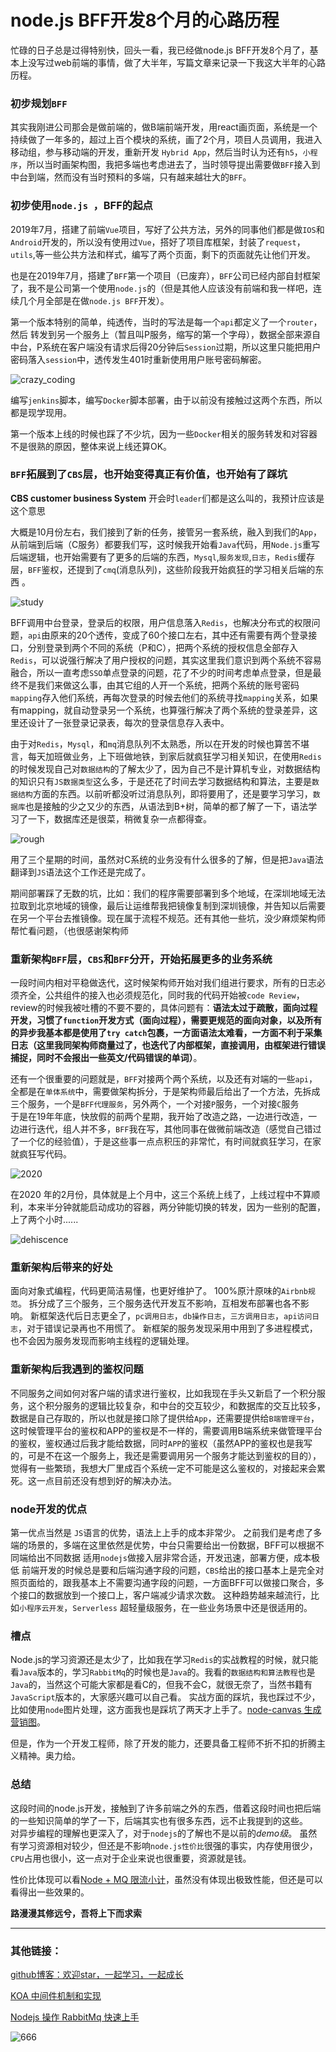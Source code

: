 # node.js BFF开发8个月的心路历程

忙碌的日子总是过得特别快，回头一看，我已经做node.js BFF开发8个月了，基本上没写过web前端的事情，做了大半年，写篇文章来记录一下我这大半年的心路历程。

### 初步规划`BFF`

其实我刚进公司那会是做前端的，做B端前端开发，用react画页面，系统是一个持续做了一年多的，超过上百个模块的系统，画了2个月，项目人员调用，我进入移动组，参与移动端的开发，重新开发 `Hybrid App`，然后当时认为还有`h5`，`小程序`，所以当时画架构图，我把多端也考虑进去了，当时领导提出需要做`BFF`接入到中台到端，然而没有当时预料的多端，只有越来越壮大的`BFF`。

### 初步使用`node.js `，BFF的起点  

2019年7月，搭建了前端`Vue`项目，写好了公共方法，另外的同事他们都是做`IOS`和`Android`开发的，所以没有使用过`Vue`，搭好了项目库框架，封装了`request`，`utils`,等一些公共方法和样式，编写了两个页面，剩下的页面就先让他们开发。  

也是在2019年7月，搭建了`BFF`第一个项目（已废弃），`BFF`公司已经内部自封框架了，我不是公司第一个使用`node.js`的（但是其他人应该没有前端和我一样吧，连续几个月全部是在做`node.js BFF`开发）。  

第一个版本特别的简单，纯透传，当时的写法是每一个`api`都定义了一个`router`，然后 转发到另一个服务上（暂且叫P服务，缩写的第一个字母），数据全部来源自中台，P系统在客户端没有请求后得20分钟后`Session`过期，所以这里只能把用户密码落入`session`中，透传发生401时重新使用用户账号密码解密。  

![crazy_coding](/imgs/bff_development_record/crazy_coding.jpg)


编写`jenkins`脚本，编写`Docker`脚本部署，由于以前没有接触过这两个东西，所以都是现学现用。  

第一个版本上线的时候也踩了不少坑，因为一些`Docker`相关的服务转发和对容器不是很熟的原因，整体来说上线还算OK。  

### `BFF`拓展到了`CBS`层，也开始变得真正有价值，也开始有了踩坑

**CBS customer business System**   开会时`leader`们都是这么叫的，我预计应该是这个意思  

大概是10月份左右，我们接到了新的任务，接管另一套系统，融入到我们的`App`，从前端到后端（C服务）都要我们写，这时候我开始看`Java`代码，用`Node.js`重写后端逻辑，也开始需要有了更多的后端的东西，`Mysql`,`服务发现`,`日志`，`Redis`缓存层，`BFF`鉴权，还提到了`cmq`(消息队列)，这些阶段我开始疯狂的学习相关后端的东西 。  

![study](/imgs/bff_development_record/study.jpg)

​  BFF调用中台登录，登录后的权限，用户信息落入`Redis`，也解决分布式的权限问题，`api`由原来的20个透传，变成了60个接口左右，其中还有需要有两个登录接口，分别登录到两个不同的系统（P和C），把两个系统的授权信息全部存入`Redis`，可以说强行解决了用户授权的问题，其实这里我们意识到两个系统不容易融合，所以一直考虑`SSO`单点登录的问题，花了不少的时间考虑单点登录，但是最终不是我们来做这么事，由其它组的人开一个系统，把两个系统的账号密码`mapping`存入他们系统，再每次登录的时候去他们的系统寻找`mapping`关系，如果有mapping，就自动登录另一个系统，也算强行解决了两个系统的登录差异，这里还设计了一张登录记录表，每次的登录信息存入表中。  

​	由于对`Redis`，`Mysql`，和`mq`消息队列不太熟悉，所以在开发的时候也算苦不堪言，每天加班做业务，上下班做地铁，到家后就疯狂学习相关知识，在使用`Redis`的时候发现自己对`数据结构`的了解太少了，因为自己不是计算机专业，对数据结构的知识只有`JS数据类型`这么多，于是还花了时间去学习数据结构和算法，主要是`数据结构`方面的东西。以前听都没听过消息队列，即将要用了，还是要学习学习，`数据库`也是接触的少之又少的东西，从语法到B+树，简单的都了解了一下，语法学习了一下，数据库还是很菜，稍微复杂一点都得查。

![rough](/imgs/bff_development_record/rough.jpg)

​    用了三个星期的时间，虽然对C系统的业务没有什么很多的了解，但是把`Java`语法翻译到`JS`语法这个工作还是完成了。  

期间部署踩了无数的坑，比如：我们的程序需要部署到多个地域，在深圳地域无法拉取到北京地域的镜像，最后让运维帮我把镜像复制到深圳镜像，并告知以后需要在另一个平台去推镜像。现在属于流程不规范。还有其他一些坑，没少麻烦架构师帮忙看问题，（也很感谢架构师   

### 重新架构`BFF`层，`CBS`和`BFF`分开，开始拓展更多的业务系统

一段时间内相对平稳做迭代，这时候架构师开始对我们组进行要求，所有的日志必须齐全，公共组件的接入也必须规范化，同时我的代码开始被`code Review`，review的时候我被吐槽的不要不要的，具体问题有：**语法太过于疏散，面向过程开发，习惯了`function`开发方式（面向过程），需要更规范的面向对象，以及所有的异步我基本都是使用了`try catch`包裹，一方面语法太难看，一方面不利于采集日志（这里我同架构师商量过了，也迭代了内部框架，直接调用，由框架进行错误捕捉，同时不会报出一些英文/代码错误的单词）**。    

还有一个很重要的问题就是，`BFF`对接两个两个系统，以及还有对端的一些`api`，全都是在`单体系统`中，需要做架构拆分，于是架构师最后给出了一个方法，先拆成三个服务，一个是`BFF代理服务`，另外两个，一个对接`P`服务，一个对接`C`服务  
于是在19年年底，快放假的前两个星期，我开始了改造之路，一边进行改造，一边进行迭代，组人并不多，`BFF`我在写，其他同事在做微前端改造（感觉自己错过了一个亿的经验值），于是这些事一点点积压的非常忙，有时间就疯狂学习，在家就疯狂写代码。  

![2020](/imgs/bff_development_record/2020.jpg)

在2020 年的2月份，具体就是上个月中，这三个系统上线了，上线过程中不算顺利，本来半分钟就能启动成功的容器，两分钟能切换的转发，因为一些别的配置，上了两个小时......  

![dehiscence](/imgs/bff_development_record/dehiscence.jpg)


### 重新架构后带来的好处

面向对象式编程，代码更简洁易懂，也更好维护了。
100%原汁原味的`Airbnb规范`。
拆分成了三个服务，三个服务迭代开发互不影响，互相发布部署也各不影响。
新框架迭代后日志更全了，`pc调用日志`，`db操作日志`，`三方调用日志`，`api访问日志`，对于错误记录再也不用慌了。
新框架的服务发现采用中用到了多进程模式，也不会因为服务发现而影响主线程的逻辑处理。

### 重新架构后我遇到的鉴权问题

不同服务之间如何对客户端的请求进行鉴权，比如我现在手头又新启了一个积分服务，这个积分服务的逻辑比较复杂，和中台的交互较少，和数据库的交互比较多，数据是自己存取的，所以也就是接口除了提供给`App`，还需要提供给`B端管理平台`，这时候管理平台的鉴权和APP的鉴权是不一样的，需要调用B端系统来做管理平台的鉴权，鉴权通过后我才能给数据，同时`APP`的鉴权（虽然APP的鉴权也是我写的，可是不在这一个服务上，我还是需要调用另一个服务才能达到鉴权的目的），觉得有一些繁琐，我想大厂里成百个系统一定不可能是这么鉴权的，对接起来会累死。这一点目前还没有想到好的解决办法。

### node开发的优点
第一优点当然是 `JS`语言的优势，语法上上手的成本非常少。
之前我们是考虑了多端的场景的，多端在这里依然是优势，中台只需要给出一份数据，BFF可以根据不同端给出不同数据
适用`nodejs`做接入层非常合适，开发迅速，部署方便，成本极低
前端开发的时候总是要和后端沟通字段的问题，`CBS`给出的接口基本上是完全对照页面给的，跟我基本上不需要沟通字段的问题，一方面BFF可以做接口聚合，多个接口的数据放到一个接口上，客户端减少请求次数。
这种趋势越来越流行，比如`小程序云开发`，`Serverless` 超轻量级服务，在一些业务场景中还是很适用的。

### 槽点
​    Node.js的学习资源还是太少了，比如我在学习`Redis`的实战教程的时候，就只能看`Java`版本的，学习`RabbitMq`的时候也是`Java`的。我看的`数据结构和算法教程`也是`Java`的，当然这个可能大家都是看C的，但我不会C，就很无奈了，当然书籍有`JavaScript`版本的，大家感兴趣可以自己看。
实战方面的踩坑，我也踩过不少，比如使用`node`图片处理，这方面我也是踩坑了两天才上手了。[node-canvas 生成营销图](https://github.com/coolliyong/coolliyong.github.io/blob/master/docs/node/node_canvas.md)。

但是，作为一个开发工程师，除了开发的能力，还要具备工程师不折不扣的折腾主义精神。奥力给。

### 总结
这段时间的node.js开发，接触到了许多前端之外的东西，借着这段时间也把后端的一些知识简单的学了一下，后端其实也有很多东西，远不止我提到的这些。  
对异步编程的理解也更深入了，对于`nodejs`的了解也不是以前的*demo级*。
虽然有学习资源相对较少，但还是不影响`node.js性价比`很强的事实，内存使用很少，`CPU`占用也很小，这一点对于企业来说也很重要，资源就是钱。

性价比体现可以看[Node + MQ 限流小计](https://github.com/coolliyong/coolliyong.github.io/blob/master/docs/node/current_limiting.md)，虽然没有体现出极致性能，但还是可以看得出一些效果的。

**路漫漫其修远兮，吾将上下而求索**

---

### 其他链接：

[github博客：欢迎star，一起学习，一起成长](https://github.com/coolliyong/coolliyong.github.io)

[KOA 中间件机制和实现](https://github.com/coolliyong/coolliyong.github.io/blob/master/docs/node/koa_middle.md)

[Nodejs 操作 RabbitMq 快速上手](https://github.com/coolliyong/node_rabbitMQ_mqtutorial/blob/master/README.md)



![666](/imgs/bff_development_record/666.jpg)






